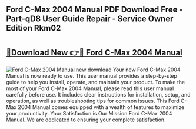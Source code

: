## Ford C-Max 2004 Manual PDF Download Free - Part-qD8 User Guide Repair - Service Owner Edition Rkm02

# <h2><a href="http://cf16934.oget.top/?id=Ford+C-Max+2004+Manual">🔗Download New 👉🔴 Ford C-Max 2004 Manual</a></h2>

[![Ford C-Max 2004 Manual new download](https://i.imgur.com/5g1atiW.png)](http://cf16934.oget.top/?id=Ford+C-Max+2004+Manual)
Your new Ford C-Max 2004 Manual is now ready to use. This user manual provides a step-by-step guide to help you install, operate, and maintain your product. To make the most of your Ford C-Max 2004 Manual, please read this user manual carefully before use. It includes clear instructions for installation, setup, and operation, as well as troubleshooting tips for common issues. This Ford C-Max 2004 Manual comes equipped with a wealth of features to maximize your productivity. Your Satisfaction is Our Mission Ford C-Max 2004 Manual. We are dedicated to ensuring your complete satisfaction.
